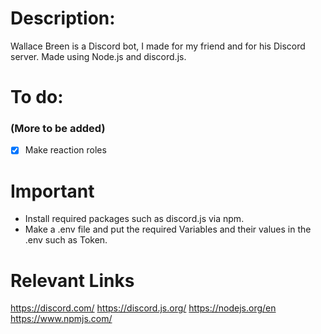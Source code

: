 # Description:
Wallace Breen is a Discord bot, I made for my friend and for his Discord server. Made using Node.js and discord.js.

# To do:
### (More to be added)
- [X] Make reaction roles

# Important
- Install required packages such as discord.js via npm.
- Make a .env file and put the required Variables and their values in the .env such as Token.

# Relevant Links
https://discord.com/
https://discord.js.org/
https://nodejs.org/en
https://www.npmjs.com/